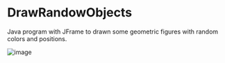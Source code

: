 # DrawRandowObjects
Java program with JFrame to drawn some geometric figures with random colors and positions.

![image](https://user-images.githubusercontent.com/48170963/209490256-b33dd042-1e1a-4544-9d91-1f4a3bacd828.png)

